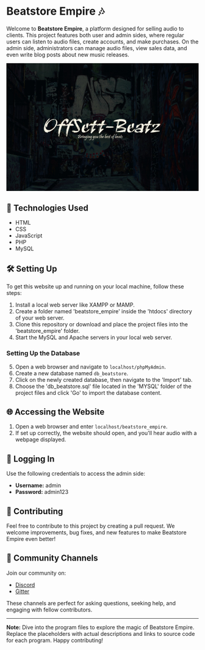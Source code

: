 # Beatstore Empire 🎶

Welcome to **Beatstore Empire**, a platform designed for selling audio to clients. This project features both user and admin sides, where regular users can listen to audio files, create accounts, and make purchases. On the admin side, administrators can manage audio files, view sales data, and even write blog posts about new music releases.

<img src="images/banner.jpg">

## 🚀 Technologies Used

- HTML
- CSS
- JavaScript
- PHP
- MySQL

## 🛠️ Setting Up

To get this website up and running on your local machine, follow these steps:

1. Install a local web server like XAMPP or MAMP.
2. Create a folder named 'beatstore_empire' inside the 'htdocs' directory of your web server.
3. Clone this repository or download and place the project files into the 'beatstore_empire' folder.
4. Start the MySQL and Apache servers in your local web server.

### Setting Up the Database

5. Open a web browser and navigate to `localhost/phpMyAdmin`.
6. Create a new database named `db_beatstore`.
7. Click on the newly created database, then navigate to the 'Import' tab.
8. Choose the 'db_beatstore.sql' file located in the 'MYSQL' folder of the project files and click 'Go' to import the database content.

## 🌐 Accessing the Website

1. Open a web browser and enter `localhost/beatstore_empire`.
2. If set up correctly, the website should open, and you'll hear audio with a webpage displayed.

## 🚪 Logging In

Use the following credentials to access the admin side:

- **Username:** admin
- **Password:** admin123

## 🤝 Contributing

Feel free to contribute to this project by creating a pull request. We welcome improvements, bug fixes, and new features to make Beatstore Empire even better!

## 🌟 Community Channels

Join our community on:

- [Discord](https://the-algorithms.com/discord)
- [Gitter](https://gitter.im/TheAlgorithms/community)

These channels are perfect for asking questions, seeking help, and engaging with fellow contributors.

---

**Note:** Dive into the program files to explore the magic of Beatstore Empire. Replace the placeholders with actual descriptions and links to source code for each program. Happy contributing!
